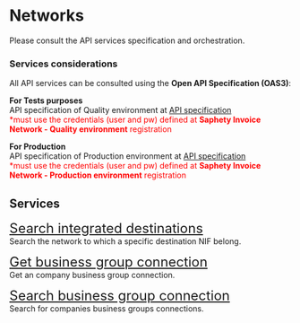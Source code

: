 # Networks
Please consult the API services specification and orchestration.

### Services considerations
All API services can be consulted using the **Open API Specification (OAS3)**:

**For Tests purposes**<br>
API specification of Quality environment at [API specification](https://dcn-solution-qa.saphety.com/IN2.IntegrationAccess.WebApi/swagger/index.html)<br>
<font color=red>\*must use the credentials (user and pw) defined at **Saphety Invoice Network - Quality environment** registration</font>

**For Production**<br>
API specification of Production environment at [API specification](https://dcn-solution.saphety.com/IN2.IntegrationAccess.WebApi/swagger/index.html)<br>
<font color=red>\*must use the credentials (user and pw) defined at **Saphety Invoice Network - Production environment** registration</font>

## Services
<font size="5">[Search integrated destinations](../../notebooks/networks/search-integrated-destinations.ipynb)</font><br>
Search the network to which a specific destination NIF belong.

<font size="5">[Get business group connection](../../notebooks/networks/get-business-group-connection.ipynb)</font><br>
Get an company business group connection.

<font size="5">[Search business group connection](../../notebooks/networks/search-business-group-connections.ipynb)</font><br>
Search for companies business groups connections.